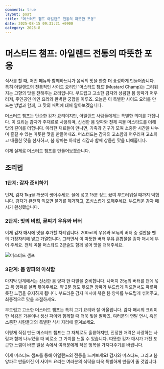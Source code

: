 ```yaml
---
comments: true
layout: post
title: "머스터드 챔프 아일랜드 전통의 따뜻한 포옹"
date: 2025-08-15 09:31:21 +0900
category: 2025-8
---
```


# 머스터드 챔프: 아일랜드 전통의 따뜻한 포옹

식사를 할 때, 어떤 메뉴와 함께하느냐가 음식의 맛을 한층 더 풍성하게 만들어줍니다. 특히 아일랜드의 전통적인 사이드 요리인 '머스터드 챔프'(Mustard Champ)는 그리워지는 고향의 맛을 전해주는 요리입니다. 부드럽고 고소한 감자와 상큼한 봄 양파가 어우러져, 주인공인 메인 요리와 완벽한 궁합을 이루죠. 오늘은 이 특별한 사이드 요리를 만드는 방법과 함께, 그 맛의 매력에 대해 알아보겠습니다.

머스터드 챔프는 단순한 감자 요리이지만, 아일랜드 사람들에게는 특별한 의미를 가집니다. 이 요리는 감자가 주재료로 사용되며, 신선한 봄 양파와 전체 곡물 머스타드를 더해 맛의 깊이를 더합니다. 이러한 재료들이 만나면, 가족과 친구가 모여 소중한 시간을 나누며 즐길 수 있는 따뜻한 맛을 만들어내죠. 머스터드는 감자의 고소함과 어우러져 고소하고 매콤한 맛을 선사하고, 봄 양파는 아삭한 식감과 함께 상큼한 맛을 더해줍니다. 

이제 실제로 머스터드 챔프를 만들어보겠습니다. 

## 조리법

### 1단계: 감자 준비하기
먼저, 감자 1kg을 깨끗이 씻어주세요. 물에 넣고 15분 정도 끓여 부드러워질 때까지 익힙니다. 감자가 완전히 익으면 물기를 제거하고, 조심스럽게 으깨주세요. 부드러운 감자 매시가 완성됐습니다. 

### 2단계: 맛의 비법, 곧찌기 우유와 버터
이제 감자 매시에 맛을 추가할 차례입니다. 200ml의 우유와 50g의 버터 중 절반을 팬의 가장자리에 넣고 가열합니다. 그러면서 이 따뜻한 버터 우유 혼합물을 감자 매시에 부어 주세요. 전체 곡물 머스타드 2큰술도 함께 넣어 맛을 더해주세요. 

![머스터드 챔프](https://www.themealdb.com/images/media/meals/o7p9581608589317.jpg)

### 3단계: 봄 양파의 아삭함
마지막 단계에서는 신선한 봄 양파 한 다발을 준비합니다. 나머지 25g의 버터를 팬에 넣고 봄 양파를 살짝 볶아주세요. 약 2분 정도 볶으면 양파가 부드럽게 익으면서도 파릇파릇한 느낌을 유지하게 됩니다. 부드러운 감자 매시에 볶은 봄 양파를 부드럽게 섞어주고, 최종적으로 맛을 조절하세요. 

부드럽고 고소한 머스터드 챔프는 특히 고기 요리와 잘 어울립니다. 감자 매시의 크리미한 식감은 가몬이나 생선 파이와 함께할 때 더욱 빛을 발하죠. 여러분의 연말 연시, 혹은 소중한 사람들과의 특별한 식사 자리에 즐겨보세요. 

이렇게 직접 만든 머스터드 챔프는 그 자체로도 훌륭하지만, 진정한 매력은 사랑하는 사람과 함께 나누었을 때 비로소 그 가치를 느낄 수 있습니다. 따뜻한 감자 매시가 가진 포근한 느낌이 바쁜 일상 속에서 여러분에게 작은 행복을 가져다주기를 바랍니다. 

이제 머스터드 챔프를 통해 아일랜드의 전통을 느껴보세요! 감자와 머스타드, 그리고 봄 양파로 만들어진 이 사이드 요리는 여러분의 식탁을 더욱 특별하게 만들어 줄 것입니다.